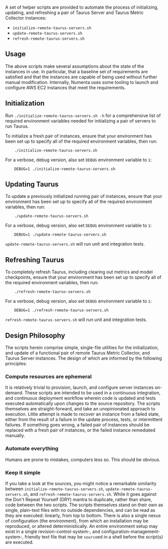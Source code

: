 A set of helper scripts are provided to automate the process of initializing,
updating, and refreshing a pair of Taurus Server and Taurus Metric Collector
instances:
- `initialize-remote-taurus-servers.sh`
- `update-remote-taurus-servers.sh`
- `refresh-remote-taurus-servers.sh`

Usage
-----

The above scripts make several assumptions about the state of the instances
in use.  In particular, that a baseline set of requirements are satisfied and
that the instances are capable of being used without further manual
modification.  Internally, Numenta uses some tooling to launch and configure
AWS EC2 instances that meet the requirements.

Initialization
--------------

Run `./initialize-remote-taurus-servers.sh -h` for a comprehensive list of
required environment variables needed for initializing a pair of servers to run
Taurus.

To initialize a fresh pair of instances, ensure that your environment has been
set up to specify all of the required environment variables, then run:

        ./initialize-remote-taurus-servers.sh

For a verbose, debug version, also set `DEBUG` environment variable to `1`:

        DEBUG=1 ./initialize-remote-taurus-servers.sh

Updating Taurus
---------------

To update a previously initialized running pair of instances, ensure that your
environment has been set up to specify all of the required environment
variables, then run:

        ./update-remote-taurus-servers.sh

For a verbose, debug version, also set `DEBUG` environment variable to `1`:

        DEBUG=1 ./update-remote-taurus-servers.sh

`update-remote-taurus-servers.sh` will run unit and integration tests.

Refreshing Taurus
-----------------

To completely refresh Taurus, including clearing out metrics and model
checkpoints, ensure that your environment has been set up to specify all of the
required environment variables, then run:

        ./refresh-remote-taurus-servers.sh

For a verbose, debug version, also set `DEBUG` environment variable to `1`:

        DEBUG=1 ./refresh-remote-taurus-servers.sh

`refresh-remote-taurus-servers.sh` will run unit and integration tests.

Design Philosophy
-----------------

The scripts herein comprise simple, single-file utilities for the
initialization, and update of a functional pair of remote Taurus Metric
Collector, and Taurus Server instances.  The design of which are informed by
the following principles:

### Compute resources are ephemeral

It is relatively trivial to provision, launch, and configure server instances
on-demand.  These scripts are intended to be used in a continuous integration,
and continuous deployment workflow wherein code is updated and tests executed
automatically upon changes to the source repository.  The scripts themselves
are straight-forward, and take an unopinionated approach to execution.  Little
attempt is made to recover an instance from a failed state, either from the
result of a failure in the update process, tests, or intermittent failures.  If
something goes wrong, a failed pair of instances should be replaced with a
fresh pair of instances, or the failed instance remediated manually.

### Automate everything

Humans are prone to mistakes, computers less so.  This should be obvious.

### Keep it simple

If you take a look at the sources, you might notice a remarkable similarity
between `initialize-remote-taurus-servers.sh`,
`update-remote-taurus-servers.sh`, and `refresh-remote-taurus-servers.sh`.
While it goes against the Don't Repeat Yourself (DRY) mantra to duplicate,
rather than share, code between the two scripts.  The scripts themselves stand
on their own as single, plain-text files with no outside dependencies, and can
be read as they are executed: linearly, from top to bottom.  There is also a
single nexus of configuration (the environment), from which an installation may
be reproduced, or altered deterministically.  An entire environment setup may
exist in a single revision-control-system-, and
configuration-management-system-, friendly text file that may be `source`ed in
a shell before the script(s) are executed.

